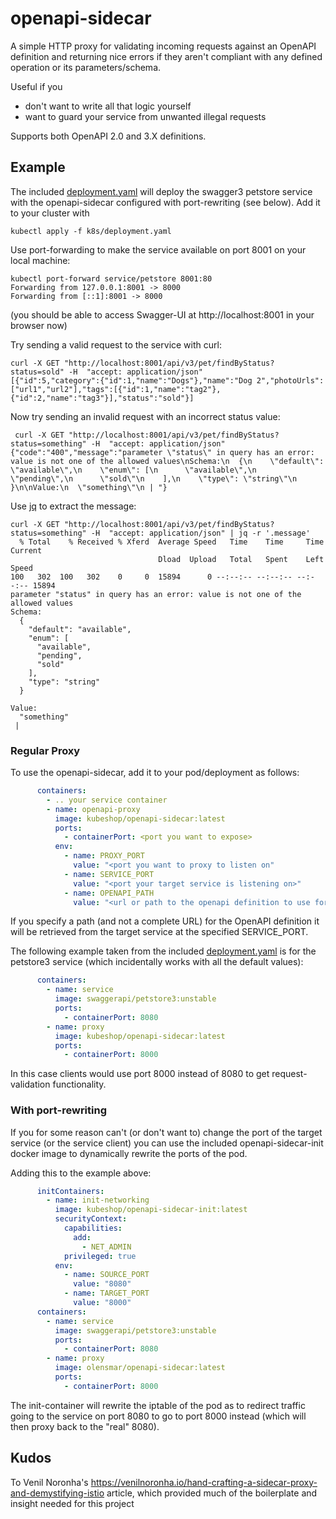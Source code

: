 # openapi-sidecar

A simple HTTP proxy for validating incoming requests against an OpenAPI definition and returning nice errors if they
aren't compliant with any defined operation or its parameters/schema.

Useful if you

* don't want to write all that logic yourself
* want to guard your service from unwanted illegal requests

Supports both OpenAPI 2.0 and 3.X definitions.

## Example

The included [deployment.yaml](k8s/deployment.yaml) will deploy the swagger3 petstore service with the openapi-sidecar
configured with port-rewriting (see below). Add it to your cluster with

```shell
kubectl apply -f k8s/deployment.yaml
```

Use port-forwarding to make the service available on port 8001 on your local machine:

```shell
kubectl port-forward service/petstore 8001:80
Forwarding from 127.0.0.1:8001 -> 8000
Forwarding from [::1]:8001 -> 8000
```

(you should be able to access Swagger-UI at http://localhost:8001 in your browser now)

Try sending a valid request to the service with curl:

```shell
curl -X GET "http://localhost:8001/api/v3/pet/findByStatus?status=sold" -H  "accept: application/json"
[{"id":5,"category":{"id":1,"name":"Dogs"},"name":"Dog 2","photoUrls":["url1","url2"],"tags":[{"id":1,"name":"tag2"},{"id":2,"name":"tag3"}],"status":"sold"}]
```

Now try sending an invalid request with an incorrect status value:

```shell
 curl -X GET "http://localhost:8001/api/v3/pet/findByStatus?status=something" -H  "accept: application/json"          
{"code":"400","message":"parameter \"status\" in query has an error: value is not one of the allowed values\nSchema:\n  {\n    \"default\": \"available\",\n    \"enum\": [\n      \"available\",\n      \"pending\",\n      \"sold\"\n    ],\n    \"type\": \"string\"\n  }\n\nValue:\n  \"something\"\n | "}
```

Use [jq](https://stedolan.github.io/jq/) to extract the message:

```shell
curl -X GET "http://localhost:8001/api/v3/pet/findByStatus?status=something" -H  "accept: application/json" | jq -r '.message'
  % Total    % Received % Xferd  Average Speed   Time    Time     Time  Current
                                 Dload  Upload   Total   Spent    Left  Speed
100   302  100   302    0     0  15894      0 --:--:-- --:--:-- --:--:-- 15894
parameter "status" in query has an error: value is not one of the allowed values
Schema:
  {
    "default": "available",
    "enum": [
      "available",
      "pending",
      "sold"
    ],
    "type": "string"
  }

Value:
  "something"
 | 
```

### Regular Proxy

To use the openapi-sidecar, add it to your pod/deployment as follows:

```yaml
      containers:
        - .. your service container
        - name: openapi-proxy
          image: kubeshop/openapi-sidecar:latest
          ports:
            - containerPort: <port you want to expose>
          env:
            - name: PROXY_PORT
              value: "<port you want to proxy to listen on"
            - name: SERVICE_PORT
              value: "<port your target service is listening on>"
            - name: OPENAPI_PATH
              value: "<url or path to the openapi definition to use for validation>"
```

If you specify a path (and not a complete URL) for the OpenAPI definition it will be retrieved from the target service
at the specified SERVICE_PORT.

The following example taken from the included [deployment.yaml](k8s/deployment.yaml) is for the petstore3 service (which
incidentally works with all the default values):

```yaml
      containers:
        - name: service
          image: swaggerapi/petstore3:unstable
          ports:
            - containerPort: 8080
        - name: proxy
          image: kubeshop/openapi-sidecar:latest
          ports:
            - containerPort: 8000
```

In this case clients would use port 8000 instead of 8080 to get request-validation functionality.

### With port-rewriting

If you for some reason can't (or don't want to) change the port of the target service (or the service client) you can
use the included openapi-sidecar-init docker image to dynamically rewrite the ports of the pod.

Adding this to the example above:

```yaml
      initContainers:
        - name: init-networking
          image: kubeshop/openapi-sidecar-init:latest
          securityContext:
            capabilities:
              add:
                - NET_ADMIN
            privileged: true
          env:
            - name: SOURCE_PORT
              value: "8080"
            - name: TARGET_PORT
              value: "8000"
      containers:
        - name: service
          image: swaggerapi/petstore3:unstable
          ports:
            - containerPort: 8080
        - name: proxy
          image: olensmar/openapi-sidecar:latest
          ports:
            - containerPort: 8000
```

The init-container will rewrite the iptable of the pod as to redirect traffic going to the service on port 8080 to go to
port 8000 instead (which will then proxy back to the "real" 8080).

## Kudos

To Venil Noronha's https://venilnoronha.io/hand-crafting-a-sidecar-proxy-and-demystifying-istio article, which provided
much of the boilerplate and insight needed for this project
